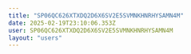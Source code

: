 ```yaml
---
title: "SP06QC626XTXDQ2D6X6SV2E5SVMNKHNRHYSAMN4M"
date: 2025-02-19T23:10:06.353Z
user: SP06QC626XTXDQ2D6X6SV2E5SVMNKHNRHYSAMN4M
layout: "users"
---
```

    